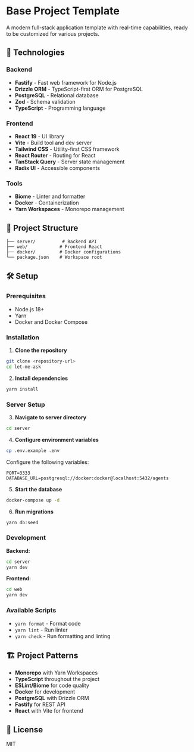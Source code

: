 # Base Project Template

A modern full-stack application template with real-time capabilities, ready to be customized for various projects.

## 🚀 Technologies

### Backend

- **Fastify** - Fast web framework for Node.js
- **Drizzle ORM** - TypeScript-first ORM for PostgreSQL
- **PostgreSQL** - Relational database
- **Zod** - Schema validation
- **TypeScript** - Programming language

### Frontend

- **React 19** - UI library
- **Vite** - Build tool and dev server
- **Tailwind CSS** - Utility-first CSS framework
- **React Router** - Routing for React
- **TanStack Query** - Server state management
- **Radix UI** - Accessible components

### Tools

- **Biome** - Linter and formatter
- **Docker** - Containerization
- **Yarn Workspaces** - Monorepo management

## 📁 Project Structure

```
├── server/          # Backend API
├── web/            # Frontend React
├── docker/         # Docker configurations
└── package.json    # Workspace root
```

## 🛠️ Setup

### Prerequisites

- Node.js 18+
- Yarn
- Docker and Docker Compose

### Installation

1. **Clone the repository**

```bash
git clone <repository-url>
cd let-me-ask
```

2. **Install dependencies**

```bash
yarn install
```

### Server Setup

3. **Navigate to server directory**

```bash
cd server
```

4. **Configure environment variables**

```bash
cp .env.example .env
```

Configure the following variables:

```env
PORT=3333
DATABASE_URL=postgresql://docker:docker@localhost:5432/agents
```

5. **Start the database**

```bash
docker-compose up -d
```

6. **Run migrations**

```bash
yarn db:seed
```

### Development

**Backend:**

```bash
cd server
yarn dev
```

**Frontend:**

```bash
cd web
yarn dev
```

### Available Scripts

- `yarn format` - Format code
- `yarn lint` - Run linter
- `yarn check` - Run formatting and linting

## 🏗️ Project Patterns

- **Monorepo** with Yarn Workspaces
- **TypeScript** throughout the project
- **ESLint/Biome** for code quality
- **Docker** for development
- **PostgreSQL** with Drizzle ORM
- **Fastify** for REST API
- **React** with Vite for frontend

## 📝 License

MIT
